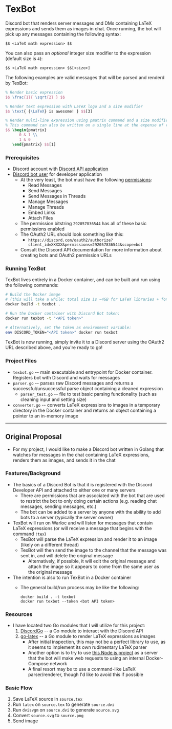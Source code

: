 # TexBot

Discord bot that renders server messages and DMs containing LaTeX expressions and sends them as images in chat. Once running, the bot will pick up any messages containing the following syntax:

`$$ <LaTeX math expression> $$`

You can also pass an *optional* integer size modifier to the expression (default size is `4`):

`$$ <LaTeX math expression> $$[<size>]`

The following examples are valid messages that will be parsed and renderd by TexBot:

```latex
% Render basic expression
$$ \frac{1}{ \sqrt{2} } $$

% Render text expression with LaTeX logo and a size modifier
$$ \text{ {\LaTeX} is awesome! } $$[3]

% Render multi-line expression using pmatrix command and a size modifier
% This command can also be written on a single line at the expense of readability
$$ \begin{pmatrix}
      0 & 1 \\
      1 & 0
   \end{pmatrix} $$[1]
```

### Prerequisites

* Discord account with [Discord API application](https://discord.com/developers/applications)
* [Discord bot user](https://discord.com/developers/docs/topics/oauth2#bots) for developer application
  * At the very least, the bot must have the following [permissions](https://discord.com/developers/docs/topics/oauth2#shared-resources-oauth2-scopes):
    * Read Messages
    * Send Messages
    * Send Messages in Threads
    * Manage Messages
    * Manage Threads
    * Embed Links
    * Attach Files
  * The permission bitstring `292057836544` has all of these basic permissions enabled
  * The OAuth2 URL should look something like this:
    * `https://discord.com/oauth2/authorize?client_id=XXXXX&permissions=292057836544&scope=bot`
  * Consult the Discord API documentation for more information about creating bots and OAuth2 permission URLs

### Running TexBot

TexBot lives entirely in a Docker container, and can be built and run using the following commands:

```bash
# Build the Docker image
# (this will take a while; total size is ~4GB for LaTeX libraries + fonts)
docker build -t texbot .

# Run the Docker container with Discord Bot token:
docker run texbot -t "<API token>"

# Alternatively, set the token as environment variable:
env DISCORD_TOKEN="<API token>" docker run texbot
```

TexBot is now running, simply invite it to a Discord server using the OAuth2 URL described above, and you're ready to go!

### Project Files

* `texbot.go` -- main executable and entrypoint for Docker container. Registers bot with Discord and waits for messages
* `parser.go` -- parses raw Discord messages and returns a successful/unsuccessful parse object containing a cleaned expression
  * `parser_test.go` -- file to test basic parsing functionality (such as cleaning input and setting size)
* `converter.go` -- converts LaTeX expressions to images in a temporary directory in the Docker container and returns an object containing a pointer to an in-memory image

---

## Original Proposal

* For my project, I would like to make a Discord bot written in Golang that watches for messages in the chat containing LaTeX expressions, renders them as images, and sends it in the chat

### Features/Background

* The basics of a Discord Bot is that it is registered with the Discord Developer API and attached to either one or many servers
  * There are permissions that are associated with the bot that are used to restrict the bot to only doing certain actions (e.g. reading chat messages, sending messages, etc.)
  * The bot can be added to a server by anyone with the ability to add bots to a server (typically the server owner)
* TexBot will run on Warloc and will listen for messages that contain LaTeX expressions (or will receive a message that begins with the command `!tex`)
  * TexBot will parse the LaTeX expression and render it to an image (likely on a different thread)
  * TexBot will then send the image to the channel that the message was sent in, and will delete the original message
    * Alternatively, if possible, it will edit the original message and attach the image so it appears to come from the same user as the original message
* The intention is also to run TexBot in a Docker container
  * The general build/run process may be like the following:

    ```shell
    docker build . -t texbot
    docker run texbot --token <bot API token>
    ```

### Resources

* I have located two Go modules that I will utilize for this project:
  1. [DiscordGo](https://github.com/bwmarrin/discordgo) -- a Go module to interact with the Discord API
  2. [go-latex](https://github.com/go-latex/latex) -- a Go module to render LaTeX expressions as images
     * After initial inspection, this may not be a perfect library to use, as it seems to implement its own rudimentary LaTeX parser
     * Another option is to try to use [this Node.js project](https://github.com/joeraut/latex2image-web) as a server that the bot will make web requests to using an internal Docker-Compose network
     * A final resort may be to use a command-like LaTeX parser/renderer, though I'd like to avoid this if possible

### Basic Flow

1. Save LaTeX source in `source.tex`
2. Run `latex` on `source.tex` to generate `source.dvi`
3. Run `dvisvgm` on `source.dvi` to generate `source.svg`
4. Convert `source.svg` to `source.png`
5. Send image
